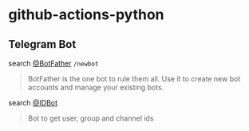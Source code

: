 # github-actions-python

## Telegram Bot

search [@BotFather](https://telegram.me/BotFather)  `/newbot`  
> BotFather is the one bot to rule them all. Use it to create new bot accounts and manage your existing bots.

search [@IDBot](https://telegram.im/@username_to_id_bot)  
> Bot to get user, group and channel ids